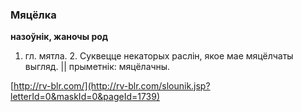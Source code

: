 ### Мяцёлка
**назоўнік, жаночы род**

1. гл. мятла. 2. Суквецце некаторых раслін, якое мае мяцёлчаты выгляд. || прыметнік: мяцёлачны.

<a rel="author">[http://rv-blr.com/](http://rv-blr.com/slounik.jsp?letterId=0&maskId=0&pageId=1739)</a>
